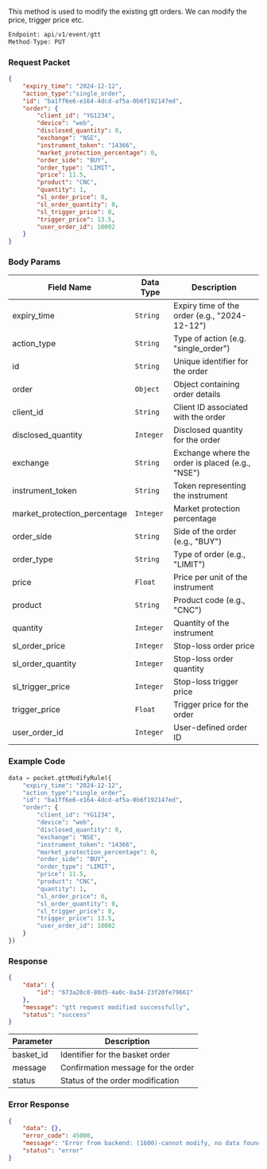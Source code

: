 <!-- ## Modify GTT Orders -->
This method is used to modify the existing gtt orders. We can modify the price, trigger price etc.

```python
Endpoint: api/v1/event/gtt
Method-Type: PUT
```

### Request Packet
```json
{
    "expiry_time": "2024-12-12",
    "action_type":"single_order",
    "id": "ba1ff6e6-e164-4dcd-af5a-0b6f192147ed",
    "order": {
        "client_id": "YG1234",
        "device": "web",
        "disclosed_quantity": 0,
        "exchange": "NSE",
        "instrument_token": "14366",
        "market_protection_percentage": 0,
        "order_side": "BUY",
        "order_type": "LIMIT",
        "price": 11.5,
        "product": "CNC",
        "quantity": 1,
        "sl_order_price": 0,
        "sl_order_quantity": 0,
        "sl_trigger_price": 0,
        "trigger_price": 13.5,
        "user_order_id": 10002
    }
}
```


### Body Params
| Field Name                | Data Type | Description                                  |
|---------------------------|-----------|----------------------------------------------|
| expiry_time               | `String`    | Expiry time of the order (e.g., "2024-12-12")|
| action_type               | `String`    | Type of action (e.g. "single_order")       |
| id                        | `String`    | Unique identifier for the order              |
| order                     | `Object`    | Object containing order details              |
| client_id           | `String`    | Client ID associated with the order          |
| disclosed_quantity | `Integer`   | Disclosed quantity for the order             |
| exchange           | `String`    | Exchange where the order is placed (e.g., "NSE")|
| instrument_token   | `String`    | Token representing the instrument            |
| market_protection_percentage | `Integer` | Market protection percentage            |
| order_side         | `String`    | Side of the order (e.g., "BUY")              |
| order_type         | `String`    | Type of order (e.g., "LIMIT")               |
| price              | `Float`     | Price per unit of the instrument            |
| product            | `String`    | Product code (e.g., "CNC")                  |
| quantity           | `Integer`   | Quantity of the instrument                   |
| sl_order_price     | `Integer`   | Stop-loss order price                        |
| sl_order_quantity  | `Integer`   | Stop-loss order quantity                     |
| sl_trigger_price   | `Integer`   | Stop-loss trigger price                      |
| trigger_price      | `Float`     | Trigger price for the order                  |
| user_order_id      | `Integer`   | User-defined order ID                        |



### Example Code
```python
data = pocket.gttModifyRule({
    "expiry_time": "2024-12-12",
    "action_type":"single_order",
    "id": "ba1ff6e6-e164-4dcd-af5a-0b6f192147ed",
    "order": {
        "client_id": "YG1234",
        "device": "web",
        "disclosed_quantity": 0,
        "exchange": "NSE",
        "instrument_token": "14366",
        "market_protection_percentage": 0,
        "order_side": "BUY",
        "order_type": "LIMIT",
        "price": 11.5,
        "product": "CNC",
        "quantity": 1,
        "sl_order_price": 0,
        "sl_order_quantity": 0,
        "sl_trigger_price": 0,
        "trigger_price": 13.5,
        "user_order_id": 10002
    }
})

```


### Response
```json
{
    "data": {
        "id": "673a20c8-80d5-4a0c-8a34-23f20fe79661"
    },
    "message": "gtt request modified successfully",
    "status": "success"
}
```

| Parameter           | Description                          |
|---------------|--------------------------------------|
| basket_id     | Identifier for the basket order      |
| message       | Confirmation message for the order   |
| status        | Status of the order modification     |


### Error Response
```json
{
    "data": {},
    "error_code": 45000,
    "message": "Error from backend: (1600)-cannot modify, no data found with this id",
    "status": "error"
}
```